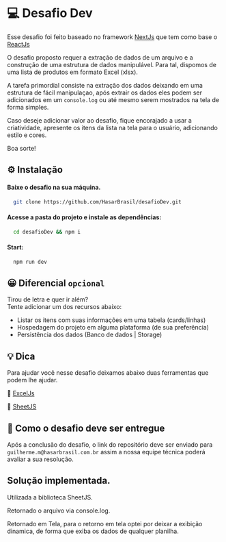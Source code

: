 # 💻 Desafio Dev

Esse desafio foi feito baseado no framework [NextJs](https://nextjs.org/) que tem como base o [ReactJs](https://pt-br.legacy.reactjs.org/)

O desafio proposto requer a extração de dados de um arquivo e a construção de uma estrutura de dados manipulável. Para tal, dispomos de uma lista de produtos em formato Excel (xlsx).

A tarefa primordial consiste na extração dos dados deixando em uma estrutura de fácil manipulaçao, após extrair os dados eles podem ser adicionados em um `console.log` ou até mesmo serem mostrados na tela de forma simples.

Caso deseje adicionar valor ao desafio, fique encorajado a usar a criatividade, apresente os itens da lista na tela para o usuário, adicionando estilo e cores.

Boa sorte!

## ⚙️ Instalação

#### Baixe o desafio na sua máquina.<br>

```bash
  git clone https://github.com/HasarBrasil/desafioDev.git
```

#### Acesse a pasta do projeto e instale as dependências:

```bash
  cd desafioDev && npm i
```

#### Start:

```bash
  npm run dev
```


## 😀 Diferencial `opcional`

Tirou de letra e quer ir além?<br>Tente adicionar um dos recursos abaixo:

- Listar os itens com suas informações em uma tabela (cards/linhas)
- Hospedagem do projeto em alguma plataforma (de sua preferência)
- Persistência dos dados (Banco de dados | Storage)

## 💡 Dica

Para ajudar você nesse desafio deixamos abaixo duas ferramentas que podem lhe ajudar.

📕 [ExcelJs](https://github.com/exceljs/exceljs)

📔 [SheetJS](https://sheetjs.com/)

## 🚀 Como o desafio deve ser entregue

Após a conclusão do desafio, o link do repositório deve ser enviado para `guilherme.m@hasarbrasil.com.br` assim a nossa equipe técnica poderá avaliar a sua resolução.




## Solução implementada.

Utilizada a biblioteca SheetJS.

Retornado o arquivo via console.log.

Retornado em Tela, para o retorno em tela optei por deixar a exibição dinamica, de forma que exiba os dados de qualquer planilha.


